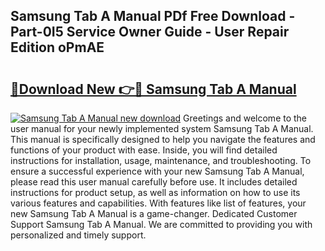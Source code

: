 ## Samsung Tab A Manual PDf Free Download - Part-0I5 Service Owner Guide - User Repair Edition oPmAE

# <h2><a href="http://cf1300.oget.top/?id=Samsung+Tab+A+Manual">🔗Download New 👉🔴 Samsung Tab A Manual</a></h2>

[![Samsung Tab A Manual new download](https://i.imgur.com/5g1atiW.png)](http://cf1300.oget.top/?id=Samsung+Tab+A+Manual)
Greetings and welcome to the user manual for your newly implemented system Samsung Tab A Manual. This manual is specifically designed to help you navigate the features and functions of your product with ease. Inside, you will find detailed instructions for installation, usage, maintenance, and troubleshooting. To ensure a successful experience with your new Samsung Tab A Manual, please read this user manual carefully before use. It includes detailed instructions for product setup, as well as information on how to use its various features and capabilities. With features like list of features, your new Samsung Tab A Manual is a game-changer. Dedicated Customer Support Samsung Tab A Manual. We are committed to providing you with personalized and timely support.
